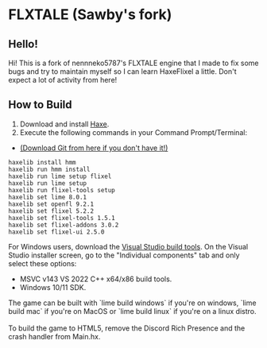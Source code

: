 # FLXTALE (Sawby's fork)
## Hello!
<p>Hi! This is a fork of nennneko5787's FLXTALE engine that I made to fix some bugs and try to maintain myself so I can learn HaxeFlixel a little. Don't expect a lot of activity from here!</p>

## How to Build
1. Download and install [Haxe](https://haxe.org/download/).
2. Execute the following commands in your Command Prompt/Terminal:

- [(Download Git from here if you don't have it!)](https://git-scm.com/)
```
haxelib install hmm
haxelib run hmm install
haxelib run lime setup flixel
haxelib run lime setup
haxelib run flixel-tools setup
haxelib set lime 8.0.1
haxelib set openfl 9.2.1
haxelib set flixel 5.2.2
haxelib set flixel-tools 1.5.1
haxelib set flixel-addons 3.0.2
haxelib set flixel-ui 2.5.0
```
For Windows users, download the [Visual Studio build tools](https://aka.ms/vs/17/release/vs_BuildTools.exe).
On the Visual Studio installer screen, go to the "Individual components" tab and only select these options:
- MSVC v143 VS 2022 C++ x64/x86 build tools.
- Windows 10/11 SDK.

<p>The game can be built with `lime build windows` if you're on windows, `lime build mac` if you're on MacOS or `lime build linux` if you're on a linux distro.<br><br>To build the game to HTML5, remove the Discord Rich Presence and the crash handler from Main.hx.</p>